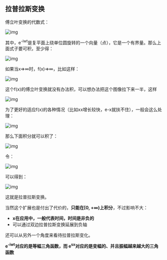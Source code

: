 ## 拉普拉斯变换

傅立叶变换的代数式：

![img](http://img.uwayfly.com/article_mike_20200531143949_846ea7588dca.png)


其中，e<sup>-iwt</sup>是复平面上绕单位圆旋转的一个向量（点），它是一个有界量。那么上面式子要可积，至少得：

![img](http://img.uwayfly.com/article_mike_20200601135246_ead080e1fb19.png)

如果当x=>∞时，f(x)=>∞，比如这样：

![img](http://img.uwayfly.com/article_mike_20200601135324_c7a7eb3b379c.png)


这个f(x)的傅立叶变换就没有办法积，可以想办法把这个图像拉下来一半，这样

![img](http://img.uwayfly.com/article_mike_20200601135457_4b43ccbd3cbb.png)


为了更好的适应f(x)的各种情况（比如xx增长较快，e-x就扶不住），一般会这么处理：

![img](http://img.uwayfly.com/article_mike_20200601135608_835d278fdea1.png)


那么下面积分就可以积了：

![img](http://img.uwayfly.com/article_mike_20200601135925_c963b755dd11.png)

令：

![img](http://img.uwayfly.com/article_mike_20200601135944_7f02d86f6fce.png)

可以得到：

![img](http://img.uwayfly.com/article_mike_20200601140026_c6078cba618b.png)

这就是拉普拉斯变换。

当然这个扩展也是付出了代价的，**只能在[0, +∞)上积分**，不过影响不大：

- **x在应用中，一般代表时间，时间是非负的**
- 可以通过双边拉普拉斯变换延展到负轴


还可以从另外一个角度来看待拉普拉斯变化。

**e<sup>-iwt</sup>对应的是等幅三角函数，而 e<sup>sx</sup>对应的是变幅的、并且振幅越来越大的三角函数**